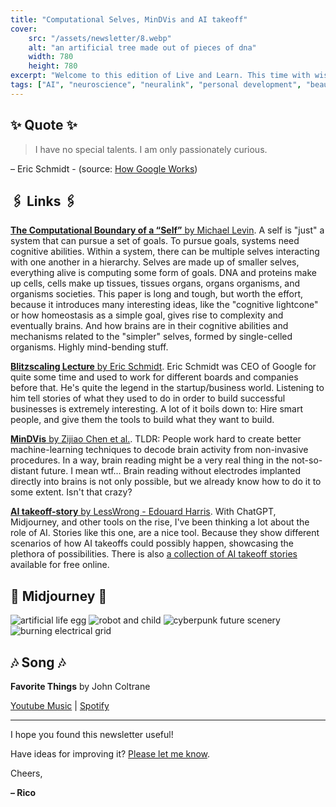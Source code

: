 ```yaml
---
title: "Computational Selves, MinDVis and AI takeoff"
cover:
    src: "/assets/newsletter/8.webp"
    alt: "an artificial tree made out of pieces of dna"
    width: 780
    height: 780
excerpt: "Welcome to this edition of Live and Learn. This time with wisdom from Eric Schmidt, a story of what AI takeoff might look like, and an awesome paper on a theory of computational selves. Enjoy."
tags: ["AI", "neuroscience", "neuralink", "personal development", "beauty"]
---
```


## ✨ Quote ✨

> I have no special talents. I am only passionately curious.

– Eric Schmidt - (source: [How Google Works](https://www.goodreads.com/book/show/23158207-how-google-works))

## 🖇️ Links 🖇️

[**The Computational Boundary of a “Self”** by Michael Levin](https://www.frontiersin.org/articles/10.3389/fpsyg.2019.02688/full). A self is "just" a system that can pursue a set of goals. To pursue goals, systems need cognitive abilities. Within a system, there can be multiple selves interacting with one another in a hierarchy. Selves are made up of smaller selves, everything alive is computing some form of goals. DNA and proteins make up cells, cells make up tissues, tissues organs, organs organisms, and organisms societies. This paper is long and tough, but worth the effort, because it introduces many interesting ideas, like the "cognitive lightcone" or how homeostasis as a simple goal, gives rise to complexity and eventually brains. And how brains are in their cognitive abilities and mechanisms related to the "simpler" selves, formed by single-celled organisms. Highly mind-bending stuff.

[**Blitzscaling Lecture** by Eric Schmidt](https://www.youtube.com/watch?v=hcRxFRgNpns). Eric Schmidt was CEO of Google for quite some time and used to work for different boards and companies before that. He's quite the legend in the startup/business world. Listening to him tell stories of what they used to do in order to build successful businesses is extremely interesting. A lot of it boils down to: Hire smart people, and give them the tools to build what they want to build.

[**MinDVis** by Zijiao Chen et al.](https://mind-vis.github.io/?s=09&utm_source=pocket_saves). TLDR: People work hard to create better machine-learning techniques to decode brain activity from non-invasive procedures. In a way, brain reading might be a very real thing in the not-so-distant future. I mean wtf... Brain reading without electrodes implanted directly into brains is not only possible, but we already know how to do it to some extent. Isn't that crazy?

[**AI takeoff-story** by LessWrong - Edouard Harris](https://www.lesswrong.com/posts/Fq8ybxtcFvKEsWmF8). With ChatGPT, Midjourney, and other tools on the rise, I've been thinking a lot about the role of AI. Stories like this one, are a nice tool. Because they show different scenarios of how AI takeoffs could possibly happen, showcasing the plethora of possibilities. There is also [a collection of AI takeoff stories](https://aiimpacts.org/partially-plausible-fictional-ai-futures/) available for free online.

## 🌌 Midjourney 🌌

![artificial life egg](/assets/midjourney/artificial-life-egg.webp)
![robot and child](/assets/midjourney/robot-and-child.webp)
![cyberpunk future scenery](/assets/midjourney/cyberpunk-future.webp)
![burning electrical grid](/assets/midjourney/burning-electrical-grid.webp)


## 🎶 Song 🎶

**Favorite Things** by John Coltrane

[Youtube Music](https://music.youtube.com/watch?v=rqpriUFsMQQ) | [Spotify](https://open.spotify.com/track/2JOEPbuwVf0nafGnMSVEhH)

---

I hope you found this newsletter useful!

Have ideas for improving it? [Please let me know](https://airtable.com/shro1VeyG4lkNXkx2).

Cheers,

**– Rico**
